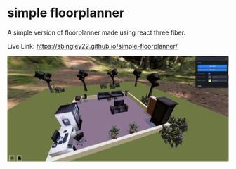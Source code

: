 # simple floorplanner

A simple version of floorplanner made using react three fiber.

Live Link:
https://sbingley22.github.io/simple-floorplanner/

![screenshot](./screenshot.png)